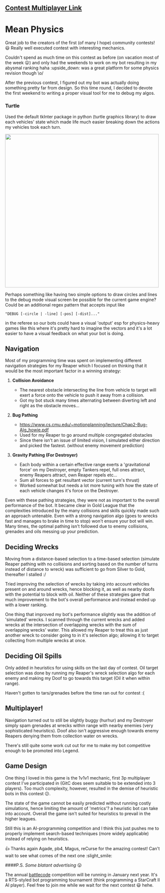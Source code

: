 ## [Contest Multiplayer Link](https://www.codingame.com/multiplayer/bot-programming/mean-max)

# Mean Physics

Great job to the creators of the first (of many I hope) community contests! :smiley: Really well executed contest with interesting mechanics.

Couldn't spend as much time on this contest as before (on vacation most of the week :stuck_out_tongue:) and only had the weekends to work on my bot resulting in my abysmal ranking haha :upside_down: was a great platform for some physics revision though \o/

After the previous contest, I figured out my bot was actually doing something pretty far from design. So this time round, I decided to devote the first weekend to writing a proper visual tool for me to debug my algos.

### Turtle

Used the default tkInter package in python (turtle graphics library) to draw each vehicles' state which made life much easier breaking down the actions my vehicles took each turn.
 
<img src="https://forum.codingame.com/uploads/default/original/3X/4/1/411c178b707d06b196c0d237b7421c2bb5268a73.gif" width="500" height="500">

Perhaps something like having two simple options to draw circles and lines to the debug mode visual screen be possible for the current game engine? Could be an additional regex pattern that accepts input like 
```
"DEBUG [-circle | -line] [-pos] [-dist]..." 
```
in the referee so our bots could have a visual 'output' esp for physics-heavy games like this where it's pretty hard to imagine the vectors and it's a lot easier to have a visual feedback on what your bot is doing.

## Navigation

Most of my programming time was spent on implementing different navigation strategies for my Reaper which I focused on thinking that it would be the most important factor in a winning strategy:

1. **Collision Avoidance**

    + The nearest obstacle intersecting the line from vehicle to target will exert a force onto the vehicle to push it away from a collision.
    + Got my bot stuck many times alternating between diverting left and right as the obstacle moves...

2. **Bug Pathing**

    + https://www.cs.cmu.edu/~motionplanning/lecture/Chap2-Bug-Alg_howie.pdf
    + Used for my Reaper to go around multiple congregated obstacles
    + Since there isn't an issue of limited vision, I simulated either direction and picked the fastest. (without enemy movement prediction)

3. **Gravity Pathing (For Destroyer)**

    + Each body within a certain effective range exerts a 'gravitational force' on my Destroyer, empty Tankers repel, full ones attract, enemy Reapers attract, own Reaper repels etc...
    + Sum all forces to get resultant vector (current turn's thrust)
    + Worked somewhat but needs a lot more tuning with how the state of each vehicle changes it's force on the Destroyer.

Even with these pathing strategies, they were not as important to the overall performance of the bot. It became clear in Gold League that the complexities introduced by the many collisions and skills quickly made such an approach untenable. Even with a strong navigation algo (goes to wrecks fast and manages to brake in time to stop) won't ensure your bot will win. Many times, the optimal pathing isn't followed due to enemy collisions, grenades and oils messing up your prediction.

## Deciding Wrecks

Moving from a distance-based selection to a time-based selection (simulate Reaper pathing with no collisions and sorting based on the number of turns instead of distance to wreck) was sufficient to go from Silver to Gold, thereafter I stalled :/ 

Tried improving the selection of wrecks by taking into account vehicles present on and around wrecks, hence blocking it, as well as nearby doofs with the potential to block with oil. Neither of these strategies gave that much improvement to the bot's overall performance and instead ended up with a lower ranking.

One thing that improved my bot's performance slightly was the addition of 'simulated' wrecks. I scanned through the current wrecks and added wrecks at the intersection of overlapping wrecks with the sum of overlapping wrecks' water. This allowed my Reaper to treat this as just another wreck to consider going to in it's selection algo; allowing it to target collecting from multiple wrecks at once.

## Deciding Oil Spills

Only added in heuristics for using skills on the last day of contest. Oil target selection was done by running my Reaper's wreck selection algo for each enemy and making my Doof to go towards this target (Oil it when within range).

Haven't gotten to tars/grenades before the time ran out for contest :(

## Multiplayer!
Navigation turned out to still be slightly buggy (hurhur) and my Destroyer simply spam grenades at wrecks within range with nearby enemies (very sophisticated heuristics). Doof also isn't aggressive enough towards enemy Reapers denying them from collection water on wrecks.

There's still quite some work cut out for me to make my bot competitive enough to be promoted into Legend.

## Game Design

One thing I loved in this game is the 1v1v1 mechanic, first 3p multiplayer contest I've participated in (GitC does seem suitable to be extended into 3 players). Too much complexity, however, resulted in the demise of heuristic bots in this contest :confused:. 

The state of the game cannot be easily predicted without running costly simulations, hence limiting the amount of 'metrics'? a heuristic bot can take into account. Overall the game isn't suited for heuristics to prevail in the higher leagues.

Still this is an AI-programming competition and I think this just pushes me to properly implement search-based techniques (more widely applicable) instead of relying on heuristics.

:thumbsup: Thanks again Agade, pb4, Magus, reCurse for the amazing contest! Can't wait to see what comes of the next one :slight_smile: 

####P.S. *Some blatant advertising* :stuck_out_tongue: 

The annual [battlecode](https://www.battlecode.org) competition will be running in January next year. It's a RTS-styled bot programming tournament (think programming a StarCraft II AI player). Feel free to join me while we wait for the next contest :smiley: hehe.